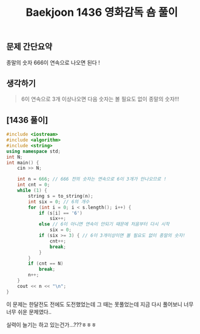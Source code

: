 ﻿---
title: "Baekjoon 1436 영화감독 숌 풀이"
categories: Algorithm
comments: true
---

## 문제 간단요약
종말의 숫자 666이 연속으로 나오면 된다 !

## 생각하기
  > 6이 연속으로 3개 이상나오면 다음 숫자는 볼 필요도 없이 종말의 숫자!!!


## [1436 풀이]

```c++
#include <iostream>
#include <algorithm>
#include <string>
using namespace std;
int N;
int main() {
	cin >> N;

	int n = 666; // 666 전의 숫자는 연속으로 6이 3개가 안나오므로 !
	int cnt = 0;
	while (1) {
		string s = to_string(n);
		int six = 0; // 6의 개수
		for (int i = 0; i < s.length(); i++) {
			if (s[i] == '6')
				six++;
			else // 6이 아니면 연속이 안되기 때문에 처음부터 다시 시작
				six = 0;
			if (six >= 3) { // 6이 3개이상이면 볼 필요도 없이 종말의 숫자!
				cnt++;
				break;
			}
		}
		if (cnt == N)
			break;
		n++;
	}
	cout << n << "\n";
}
```

이 문제는 한달전도 전에도 도전했었는데 그 때는 못풀었는데 지금 다시 풀어보니 너무너무 쉬운 문제였다..

실력이 늘기는 하고 있는건가...???ㅎㅎㅎ